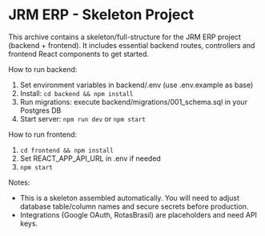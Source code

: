 # JRM ERP - Skeleton Project

This archive contains a skeleton/full-structure for the JRM ERP project (backend + frontend).
It includes essential backend routes, controllers and frontend React components to get started.

How to run backend:
1. Set environment variables in backend/.env (use .env.example as base)
2. Install: `cd backend && npm install`
3. Run migrations: execute backend/migrations/001_schema.sql in your Postgres DB
4. Start server: `npm run dev` or `npm start`

How to run frontend:
1. `cd frontend && npm install`
2. Set REACT_APP_API_URL in .env if needed
3. `npm start`

Notes:
- This is a skeleton assembled automatically. You will need to adjust database table/column names and secure secrets before production.
- Integrations (Google OAuth, RotasBrasil) are placeholders and need API keys.

